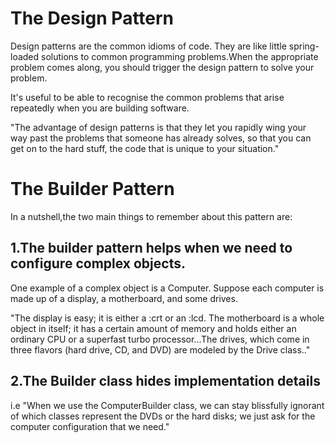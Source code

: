 <h1>The Design Pattern</h1>

Design patterns are the common idioms of code. They are like little spring-loaded
solutions to common programming problems.When the appropriate problem
comes along, you should trigger the design pattern to solve your problem. 

It's useful to be able to recognise the common problems that arise repeatedly when you are building software. 

"The advantage of design patterns is that they let you rapidly wing your way past the problems that someone has already solves, so that you can get on to the hard stuff, the code that is unique to your situation." 


<h1>The Builder Pattern</h1>

In a nutshell,the two main things to remember about this pattern are:

<h2>1.The builder pattern helps when we need to configure complex objects.</h2>

One example of a complex object is a Computer.  Suppose each
computer is made up of a display, a motherboard, and some drives.

"The display is easy; it is either a :crt or an :lcd. The motherboard is a whole
object in itself; it has a certain amount of memory and holds either an ordinary CPU
or a superfast turbo processor...The drives, which come in three flavors (hard drive, CD, and DVD) are modeled
by the Drive class.."

<h2>2.The Builder class hides implementation details </h2>
i.e "When we use the ComputerBuilder class, we can stay blissfully ignorant of
which classes represent the DVDs or the hard disks; we just ask for the computer
configuration that we need."
